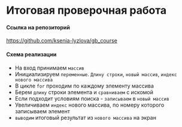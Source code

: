 # Итоговая проверочная работа

#### Ссылка на репозиторий
https://github.com/ksenia-lyzlova/gb_course

#### Схема реализации
* На вход принимаем `массив`
* Инициализируем `переменные`. `Длину строки`, `новый массив`, `индекс нового массива`
* В цикле `for` проходим по каждому элементу массива
* Берем `длину` строки элемента и `сравниваем` с искомой
* Если подходит условиям поиска - `записываем` в `новый массив`
* Увеличиваем `индекс` нового массива, по номеру которого записываем элемент
* `выводим` итоговый результат из `нового массива` на экран